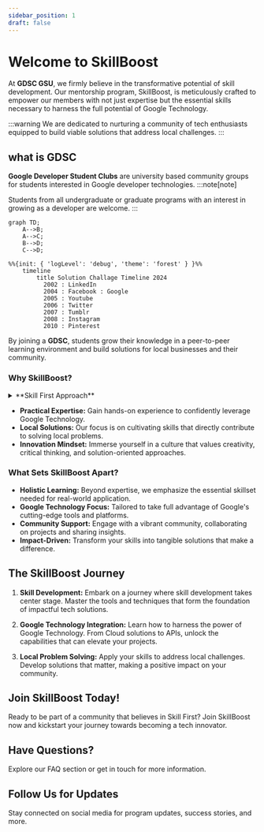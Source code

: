 ```yaml
---
sidebar_position: 1
draft: false
---
```


# Welcome to SkillBoost 

At **GDSC GSU**, we firmly believe in the transformative potential of skill development. Our mentorship program, SkillBoost, is meticulously crafted to empower our members with not just expertise but the essential skills necessary to harness the full potential of Google Technology. 

:::warning
We are dedicated to nurturing a community of tech enthusiasts equipped to build viable solutions that address local challenges.
:::

## what is GDSC 

**Google Developer Student Clubs** are university based community groups for students interested in Google developer technologies. 
:::note[note]

Students from all undergraduate or graduate programs with an interest in growing as a developer are welcome. 
:::

```mermaid
graph TD;
    A-->B;
    A-->C;
    B-->D;
    C-->D;
```


```mermaid
%%{init: { 'logLevel': 'debug', 'theme': 'forest' } }%%
    timeline
        title Solution Challage Timeline 2024
          2002 : LinkedIn
          2004 : Facebook : Google
          2005 : Youtube
          2006 : Twitter
          2007 : Tumblr
          2008 : Instagram
          2010 : Pinterest
```


By joining a **GDSC**, students grow their knowledge in a peer-to-peer learning environment and build solutions for local businesses and their community.


### Why SkillBoost?

<details>
  <summary>**Skill First Approach**</summary>
  <div>
     <div>
     We prioritize skill development as the cornerstone of innovation.
     </div>
  </div>
</details>



- **Practical Expertise:** Gain hands-on experience to confidently leverage Google Technology.
- **Local Solutions:** Our focus is on cultivating skills that directly contribute to solving local problems.
- **Innovation Mindset:** Immerse yourself in a culture that values creativity, critical thinking, and solution-oriented approaches.

### What Sets SkillBoost Apart?

- **Holistic Learning:** Beyond expertise, we emphasize the essential skillset needed for real-world application.
- **Google Technology Focus:** Tailored to take full advantage of Google's cutting-edge tools and platforms.
- **Community Support:** Engage with a vibrant community, collaborating on projects and sharing insights.
- **Impact-Driven:** Transform your skills into tangible solutions that make a difference.

## The SkillBoost Journey

1. **Skill Development:** Embark on a journey where skill development takes center stage. Master the tools and techniques that form the foundation of impactful tech solutions.

2. **Google Technology Integration:** Learn how to harness the power of Google Technology. From Cloud solutions to APIs, unlock the capabilities that can elevate your projects.

3. **Local Problem Solving:** Apply your skills to address local challenges. Develop solutions that matter, making a positive impact on your community.

## Join SkillBoost Today!

Ready to be part of a community that believes in Skill First? Join SkillBoost now and kickstart your journey towards becoming a tech innovator.

<!-- [Apply Now Button] -->

## Have Questions?

Explore our FAQ section or get in touch for more information.

<!-- [FAQ Button] -->

## Follow Us for Updates

Stay connected on social media for program updates, success stories, and more.

<!-- [Social Media Icons] -->
